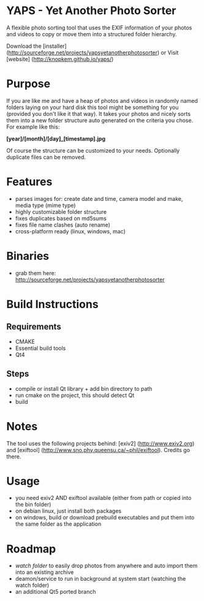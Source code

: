# YAPS - Yet Another Photo Sorter

A flexible photo sorting tool that uses the EXIF information of your photos and videos to copy or move them into a structured folder hierarchy.

Download the [installer] (http://sourceforge.net/projects/yapsyetanotherphotosorter)
or
Visit [website] (http://knopkem.github.io/yaps/)

# Purpose

If you are like me and have a heap of photos and videos in randomly named folders laying on your hard disk this tool might be something for you  (provided you don't like it that way). It takes your photos and nicely sorts them into a new folder structure auto generated on the criteria you chose. For example like this:

**[year]/[month]/[day]_[timestamp].jpg**

Of course the structure can be customized to your needs. Optionally duplicate files can be removed.

# Features

* parses images for: create date and time, camera model and make, media type (mime type)
* highly customizable folder structure
* fixes duplicates based on md5sums
* fixes file name clashes (auto rename)
* cross-platform ready (linux, windows, mac) 

# Binaries

* grab them here: http://sourceforge.net/projects/yapsyetanotherphotosorter

# Build Instructions

## Requirements
* CMAKE
* Essential build tools
* Qt4

## Steps
* compile or install Qt library + add bin directory to path
* run cmake on the project, this should detect Qt
* build

# Notes

The tool uses the following projects behind: [exiv2] (http://www.exiv2.org) and [exiftool] (http://www.sno.phy.queensu.ca/~phil/exiftool). 
Credits go there.

# Usage

* you need exiv2 AND exiftool available (either from path or copied into the bin folder)
* on debian linux, just install both packages
* on windows, build or download prebuild executables and put them into the same folder as the application

# Roadmap

* *watch folder* to easily drop photos from anywhere and auto import them into an existing archive
* deamon/service to run in background at system start (watching the watch folder)
* an additional Qt5 ported branch
